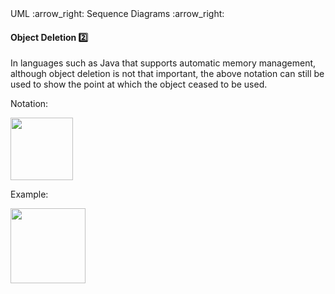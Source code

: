 <link rel="stylesheet" href="{{baseUrl}}/css/textbook.css">

<div class="website-content">

<div id="path">UML :arrow_right: Sequence Diagrams :arrow_right:</div>

<div id="title">

#### Object Deletion :two:

</div>

<div id="body">

In languages such as Java that supports automatic memory management, although object deletion is not that important,
the above notation can still be used to show the point at which the object ceased to be used.

Notation:

<img src="{{baseUrl}}/uml/sequenceDiagrams/objectDeletion/images/notation.png" height="100" />
<p/>

<tip-box>

Example:

<img src="{{baseUrl}}/uml/sequenceDiagrams/objectDeletion/images/logicMinefield.png" height="120" />
<p/>

</tip-box>

</div>

<div id="extras">
<div>

</div>

